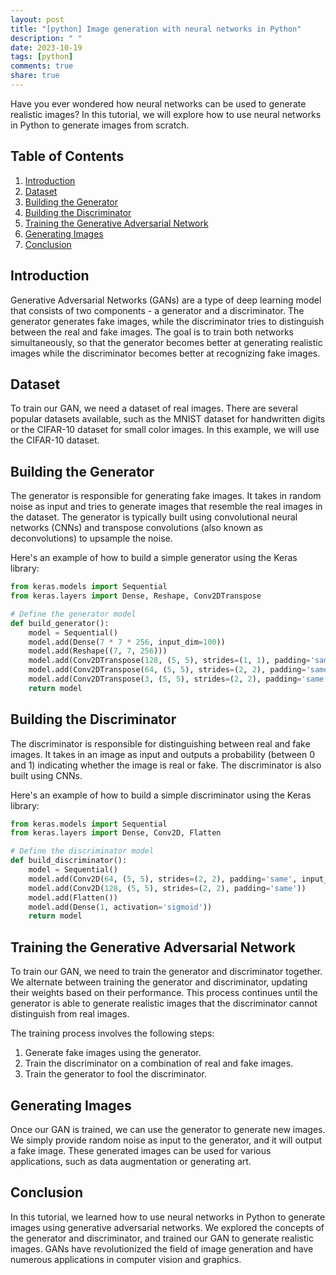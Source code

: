 ```yaml
---
layout: post
title: "[python] Image generation with neural networks in Python"
description: " "
date: 2023-10-19
tags: [python]
comments: true
share: true
---
```


Have you ever wondered how neural networks can be used to generate realistic images? In this tutorial, we will explore how to use neural networks in Python to generate images from scratch.

## Table of Contents
1. [Introduction](#introduction)
2. [Dataset](#dataset)
3. [Building the Generator](#building-the-generator)
4. [Building the Discriminator](#building-the-discriminator)
5. [Training the Generative Adversarial Network](#training-the-generative-adversarial-network)
6. [Generating Images](#generating-images)
7. [Conclusion](#conclusion)

## Introduction ##
Generative Adversarial Networks (GANs) are a type of deep learning model that consists of two components - a generator and a discriminator. The generator generates fake images, while the discriminator tries to distinguish between the real and fake images. The goal is to train both networks simultaneously, so that the generator becomes better at generating realistic images while the discriminator becomes better at recognizing fake images.

## Dataset ##
To train our GAN, we need a dataset of real images. There are several popular datasets available, such as the MNIST dataset for handwritten digits or the CIFAR-10 dataset for small color images. In this example, we will use the CIFAR-10 dataset.

## Building the Generator ##
The generator is responsible for generating fake images. It takes in random noise as input and tries to generate images that resemble the real images in the dataset. The generator is typically built using convolutional neural networks (CNNs) and transpose convolutions (also known as deconvolutions) to upsample the noise.

Here's an example of how to build a simple generator using the Keras library:

```python
from keras.models import Sequential
from keras.layers import Dense, Reshape, Conv2DTranspose

# Define the generator model
def build_generator():
    model = Sequential()
    model.add(Dense(7 * 7 * 256, input_dim=100))
    model.add(Reshape((7, 7, 256)))
    model.add(Conv2DTranspose(128, (5, 5), strides=(1, 1), padding='same'))
    model.add(Conv2DTranspose(64, (5, 5), strides=(2, 2), padding='same'))
    model.add(Conv2DTranspose(3, (5, 5), strides=(2, 2), padding='same', activation='tanh'))
    return model
```

## Building the Discriminator ##
The discriminator is responsible for distinguishing between real and fake images. It takes in an image as input and outputs a probability (between 0 and 1) indicating whether the image is real or fake. The discriminator is also built using CNNs.

Here's an example of how to build a simple discriminator using the Keras library:

```python
from keras.models import Sequential
from keras.layers import Dense, Conv2D, Flatten

# Define the discriminator model
def build_discriminator():
    model = Sequential()
    model.add(Conv2D(64, (5, 5), strides=(2, 2), padding='same', input_shape=(32, 32, 3)))
    model.add(Conv2D(128, (5, 5), strides=(2, 2), padding='same'))
    model.add(Flatten())
    model.add(Dense(1, activation='sigmoid'))
    return model
```

## Training the Generative Adversarial Network ##
To train our GAN, we need to train the generator and discriminator together. We alternate between training the generator and discriminator, updating their weights based on their performance. This process continues until the generator is able to generate realistic images that the discriminator cannot distinguish from real images.

The training process involves the following steps:

1. Generate fake images using the generator.
2. Train the discriminator on a combination of real and fake images.
3. Train the generator to fool the discriminator.

## Generating Images ##
Once our GAN is trained, we can use the generator to generate new images. We simply provide random noise as input to the generator, and it will output a fake image. These generated images can be used for various applications, such as data augmentation or generating art.

## Conclusion ##
In this tutorial, we learned how to use neural networks in Python to generate images using generative adversarial networks. We explored the concepts of the generator and discriminator, and trained our GAN to generate realistic images. GANs have revolutionized the field of image generation and have numerous applications in computer vision and graphics.